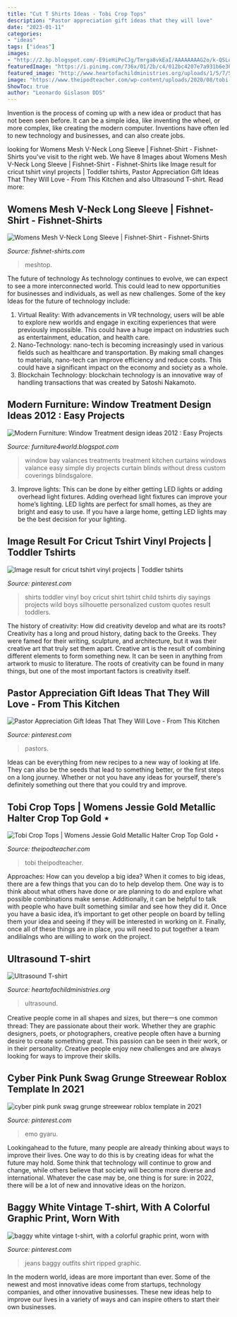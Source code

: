 ```yaml
---
title: "Cut T Shirts Ideas - Tobi Crop Tops"
description: "Pastor appreciation gift ideas that they will love"
date: "2023-01-11"
categories:
- "ideas"
tags: ["ideas"]
images:
- "http://2.bp.blogspot.com/-E9ieHiPeCJg/Tmrga8vkEaI/AAAAAAAAG2o/k-QSLqTXkmo/s1600/Window-Treatment-Projects-2012-6.jpg"
featuredImage: "https://i.pinimg.com/736x/01/2b/c4/012bc4207e7a931b6e36ebcdd888a8b6.jpg"
featured_image: "http://www.heartofachildministries.org/uploads/1/5/7/5/15753292/s632982281610967908_p68_i4_w3024.jpeg?width=640"
image: "https://www.theipodteacher.com/wp-content/uploads/2020/08/tobi-crop-tops-womens-jessie-gold-metallic-halter-crop-top-gold_1-768x1152.jpg"
ShowToc: true
author: "Leonardo Gislason DDS"
---
```



Invention is the process of coming up with a new idea or product that has not been seen before. It can be a simple idea, like inventing the wheel, or more complex, like creating the modern computer. Inventions have often led to new technology and businesses, and can also create jobs.

	

		
looking for Womens Mesh V-Neck Long Sleeve | Fishnet-Shirt - Fishnet-Shirts you've visit to the right web. We have 8 Images about Womens Mesh V-Neck Long Sleeve | Fishnet-Shirt - Fishnet-Shirts like Image result for cricut tshirt vinyl projects | Toddler tshirts, Pastor Appreciation Gift Ideas That They Will Love - From This Kitchen and also Ultrasound T-shirt. Read more:
		
    
## Womens Mesh V-Neck Long Sleeve | Fishnet-Shirt - Fishnet-Shirts

<img loading=lazy src="http://cdn.shopify.com/s/files/1/1483/6300/products/womens-long-sleeve-v-neck-fishnet-mesh-blouse-shirt-9-1_572797e4-540f-4683-b9f1-fdfdbdb472e7_600x.jpg?v=1477334199" onerror="this.onerror=null;this.src='https://tse1.mm.bing.net/th?id=OIP.4PO-1JEe2_wohTDNg0RRngHaKv&amp;pid=15.1';" alt="Womens Mesh V-Neck Long Sleeve | Fishnet-Shirt - Fishnet-Shirts">

_Source: fishnet-shirts.com_

>meshtop. 

	

The future of technology
As technology continues to evolve, we can expect to see a more interconnected world. This could lead to new opportunities for businesses and individuals, as well as new challenges. Some of the key Ideas for the future of technology include: 
1. Virtual Reality: With advancements in VR technology, users will be able to explore new worlds and engage in exciting experiences that were previously impossible. This could have a huge impact on industries such as entertainment, education, and health care.
2. Nano-Technology: nano-tech is becoming increasingly used in various fields such as healthcare and transportation. By making small changes to materials, nano-tech can improve efficiency and reduce costs. This could have a significant impact on the economy and society as a whole. 
3. Blockchain Technology: blockchain technology is an innovative way of handling transactions that was created by Satoshi Nakamoto.

    
## Modern Furniture: Window Treatment Design Ideas 2012 : Easy Projects

<img loading=lazy src="http://2.bp.blogspot.com/-E9ieHiPeCJg/Tmrga8vkEaI/AAAAAAAAG2o/k-QSLqTXkmo/s1600/Window-Treatment-Projects-2012-6.jpg" onerror="this.onerror=null;this.src='https://tse2.mm.bing.net/th?id=OIP.lJKbXr6VoTNk6E8x_Yg0TAHaJ3&amp;pid=15.1';" alt="Modern Furniture: Window Treatment design ideas 2012 : Easy Projects">

_Source: furniture4world.blogspot.com_

>window bay valances treatments treatment kitchen curtains windows valance easy simple diy projects curtain blinds without dress custom coverings blindsgalore. 

	

3. Improve lights: This can be done by either getting LED lights or adding overhead light fixtures.
Adding overhead light fixtures can improve your home’s lighting. LED lights are perfect for small homes, as they are bright and easy to use. If you have a large home, getting LED lights may be the best decision for your lighting.

    
## Image Result For Cricut Tshirt Vinyl Projects | Toddler Tshirts

<img loading=lazy src="https://i.pinimg.com/736x/01/2b/c4/012bc4207e7a931b6e36ebcdd888a8b6.jpg" onerror="this.onerror=null;this.src='https://tse2.mm.bing.net/th?id=OIP.DgR7PGJmXK656SKuHrOIcwHaJ4&amp;pid=15.1';" alt="Image result for cricut tshirt vinyl projects | Toddler tshirts">

_Source: pinterest.com_

>shirts toddler vinyl boy cricut shirt tshirt child tshirts diy sayings projects wild boys silhouette personalized custom quotes result toddlers. 

	

The history of creativity: How did creativity develop and what are its roots?
Creativity has a long and proud history, dating back to the Greeks. They were famed for their writing, sculpture, and architecture, but it was their creative art that truly set them apart. Creative art is the result of combining different elements to form something new. It can be seen in anything from artwork to music to literature. The roots of creativity can be found in many things, but one of the most important factors is creativity itself.

    
## Pastor Appreciation Gift Ideas That They Will Love - From This Kitchen

<img loading=lazy src="https://i.pinimg.com/736x/9d/4b/3f/9d4b3f1e341007a50afef3c8c42e2667.jpg" onerror="this.onerror=null;this.src='https://tse1.mm.bing.net/th?id=OIP.nkjftiNDk04ZBdAikEf8zQHaLG&amp;pid=15.1';" alt="Pastor Appreciation Gift Ideas That They Will Love - From This Kitchen">

_Source: pinterest.com_

>pastors. 

	

Ideas can be everything from new recipes to a new way of looking at life. They can also be the seeds that lead to something better, or the first steps on a long journey. Whether or not you have any ideas for yourself, there's definitely something out there that you could try and improve.

    
## Tobi Crop Tops | Womens Jessie Gold Metallic Halter Crop Top Gold ⋆

<img loading=lazy src="https://www.theipodteacher.com/wp-content/uploads/2020/08/tobi-crop-tops-womens-jessie-gold-metallic-halter-crop-top-gold_1-768x1152.jpg" onerror="this.onerror=null;this.src='https://tse4.mm.bing.net/th?id=OIP.hTZNe5hEJwcE-nMn2ah3KwHaLH&amp;pid=15.1';" alt="Tobi Crop Tops | Womens Jessie Gold Metallic Halter Crop Top Gold ⋆">

_Source: theipodteacher.com_

>tobi theipodteacher. 

	

Approaches: How can you develop a big idea?
When it comes to big ideas, there are a few things that you can do to help develop them. One way is to think about what others have done or are planning to do and explore what possible combinations make sense. Additionally, it can be helpful to talk with people who have built something similar and see how they did it. Once you have a basic idea, it’s important to get other people on board by telling them your idea and seeing if they will be interested in working on it. Finally, once all of these things are in place, you will need to put together a team andilialngs who are willing to work on the project.

    
## Ultrasound T-shirt

<img loading=lazy src="http://www.heartofachildministries.org/uploads/1/5/7/5/15753292/s632982281610967908_p68_i4_w3024.jpeg?width=640" onerror="this.onerror=null;this.src='https://tse4.mm.bing.net/th?id=OIP.b-JC6jg8MPywI1Y_EIMquQHaJ3&amp;pid=15.1';" alt="Ultrasound T-shirt">

_Source: heartofachildministries.org_

>ultrasound. 

	

Creative people come in all shapes and sizes, but there一s one common thread: They are passionate about their work. Whether they are graphic designers, poets, or photographers, creative people often have a burning desire to create something great. This passion can be seen in their work, or in their personality. Creative people enjoy new challenges and are always looking for ways to improve their skills.

    
## Cyber Pink Punk Swag Grunge Streewear Roblox Template In 2021

<img loading=lazy src="https://i.pinimg.com/736x/14/fc/8f/14fc8f2811421fd14dbe1e7b6d0948e0.jpg" onerror="this.onerror=null;this.src='https://tse3.mm.bing.net/th?id=OIP.3g1t8JvOIWGbytGFtrW50AHaHE&amp;pid=15.1';" alt="cyber pink punk swag grunge streewear roblox template in 2021">

_Source: pinterest.com_

>emo gyaru. 

	

Lookingahead to the future, many people are already thinking about ways to improve their lives. One way to do this is by creating ideas for what the future may hold. Some think that technology will continue to grow and change, while others believe that society will become more diverse and international. Whatever the case may be, one thing is for sure: in 2022, there will be a lot of new and innovative ideas on the horizon.

    
## Baggy White Vintage T-shirt, With A Colorful Graphic Print, Worn With

<img loading=lazy src="https://i.pinimg.com/736x/2f/99/fd/2f99fd5e9ac52cde770d389b7ac16558.jpg" onerror="this.onerror=null;this.src='https://tse1.mm.bing.net/th?id=OIP.UWfCn3GNcP0gc9JVKzQIJgHaJ3&amp;pid=15.1';" alt="baggy white vintage t-shirt, with a colorful graphic print, worn with">

_Source: pinterest.com_

>jeans baggy outfits shirt ripped graphic. 

	

In the modern world, ideas are more important than ever. Some of the newest and most innovative ideas come from startups, technology companies, and other innovative businesses. These new ideas help to improve our lives in a variety of ways and can inspire others to start their own businesses.

